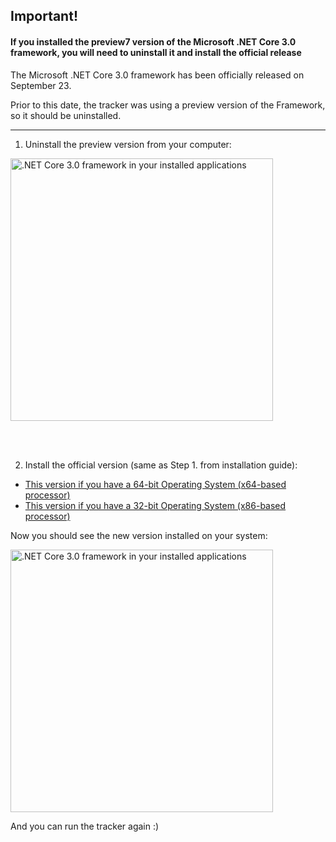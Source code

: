 ## Important!

#### If you installed the preview7 version of the Microsoft .NET Core 3.0 framework, you will need to uninstall it and install the official release

The Microsoft .NET Core 3.0 framework has been officially released on September 23.

Prior to this date, the tracker was using a preview version of the Framework, so it should be uninstalled.

<hr />

1. Uninstall the preview version from your computer:

<img src="https://i.imgur.com/dDvit1A.png" width="420" alt=".NET Core 3.0 framework in your installed applications">

<br /><br />

2. Install the official version (same as Step 1. from installation guide):

- [This version if you have a 64-bit Operating System (x64-based processor)](https://dotnet.microsoft.com/download/thank-you/dotnet-sdk-3.0.100-windows-x64-installer)
- [This version if you have a 32-bit Operating System (x86-based processor)](https://dotnet.microsoft.com/download/thank-you/dotnet-sdk-3.0.100-windows-x86-installer)

Now you should see the new version installed on your system:

<img src="https://i.imgur.com/UWrO39u.png" width="420" alt=".NET Core 3.0 framework in your installed applications">

And you can run the tracker again :)
